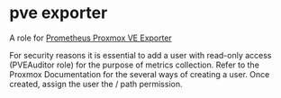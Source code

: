 # pve exporter

A role for [Prometheus Proxmox VE Exporter](https://github.com/prometheus-pve/prometheus-pve-exporter)

For security reasons it is essential to add a user with read-only access (PVEAuditor role) for the purpose of metrics collection.
Refer to the Proxmox Documentation for the several ways of creating a user. Once created, assign the user the / path permission.
